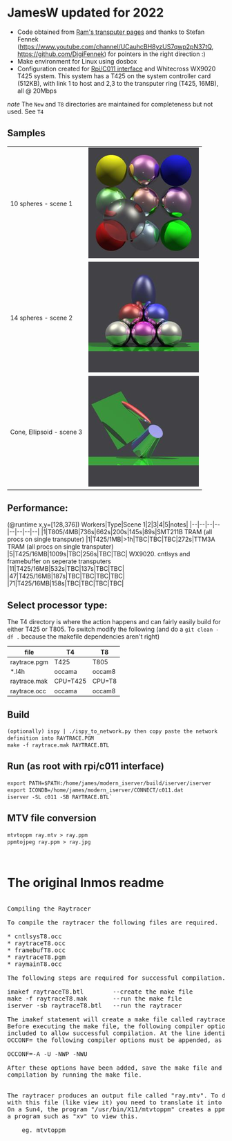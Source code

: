 # JamesW updated for 2022
- Code obtained from [Ram's transputer pages](https://www.classiccmp.org/transputer/software/graphics/occam-raytracer.tar.gz) and thanks to Stefan Fennek (https://www.youtube.com/channel/UCauhcBH8yzUS7qwp2pN37tQ, https://github.com/DigiFennek) for pointers in the right direction :)
- Make environment for Linux using dosbox
- Configuration created for [Rpi/C011 interface](https://github.com/machineroom/rpi_c011) and Whitecross WX9020 T425 system. This system has a T425 on the system controller card (512KB), with link 1 to host and 2,3 to the transputer ring (T425, 16MB), all @ 20Mbps

*note* The `New` and `T8` directories are maintained for completeness but not used. See `T4`

## Samples
|   |   |
| - | - |
|10 spheres - scene 1|![](images/10spheres.jpg)|
|14 spheres - scene 2|![](images/14spheres.jpg)|
|Cone, Ellipsoid - scene 3|![](images/scene3.jpg)|

## Performance:
(@runtime x,y=[128,376])
Workers|Type|Scene 1|2|3|4|5|notes|
|--|--|--|--|--|--|--|--|
|1|T805/4MB|736s|662s|200s|145s|89s|SMT211B TRAM (all procs on single transputer)
|1|T425/1MB|>1h|TBC|TBC|TBC|272s|TTM3A TRAM (all procs on single transputer)
|5|T425/16MB|1009s|TBC|256s|TBC|TBC| WX9020. cntlsys and framebuffer on seperate transputers
|11|T425/16MB|532s|TBC|137s|TBC|TBC|
|47|T425/16MB|187s|TBC|TBC|TBC|TBC|
|71|T425/16MB|158s|TBC|TBC|TBC|TBC|

## Select processor type:
The T4 directory is where the action happens and can fairly easily build for either T425 or T805. To switch modify the following (and do a `git clean -df .` because the makefile dependencies aren't right)  

|file|T4|T8|
|----|--|----|
|raytrace.pgm|T425|T805|
|*.l4h|occama|occam8|
|raytrace.mak|CPU=T425|CPU=T8|
|raytrace.occ|occama|occam8|

## Build
```
(optionally) ispy | ./ispy_to_network.py then copy paste the network definition into RAYTRACE.PGM
make -f raytrace.mak RAYTRACE.BTL
```

## Run (as root with rpi/c011 interface)
```
export PATH=$PATH:/home/james/modern_iserver/build/iserver/iserver
export ICONDB=/home/james/modern_iserver/CONNECT/c011.dat 
iserver -SL c011 -SB RAYTRACE.BTL`
```

## MTV file conversion
```
mtvtoppm ray.mtv > ray.ppm
ppmtojpeg ray.ppm > ray.jpg
```

<br>

# The original Inmos readme
<pre>

Compiling the Raytracer

To compile the raytracer the following files are required.

* cntlsysT8.occ
* raytraceT8.occ
* framebufT8.occ
* raytraceT8.pgm
* raymainT8.occ

The following steps are required for successful compilation.

imakef raytraceT8.btl        --create the make file
make -f raytraceT8.mak       --run the make file
iserver -sb raytraceT8.btl   --run the raytracer

The imakef statement will create a make file called raytraceT8.mak.
Before executing the make file, the following compiler options must be 
included to allow successful compilation. At the line identified as 
OCCONF= the following compiler options must be appended, as they appear below:

OCCONF=-A -U -NWP -NWU

After these options have been added, save the make file and begin the 
compilation by running the make file.


The raytracer produces an output file called "ray.mtv". To do something useful
with this file (like view it) you need to translate it into something viewable.
On a Sun4, the program "/usr/bin/X11/mtvtoppm" creates a ppm-format file. Use
a program such as "xv" to view this.

	eg. mtvtoppm <ray.mtv | xv
</pre>
